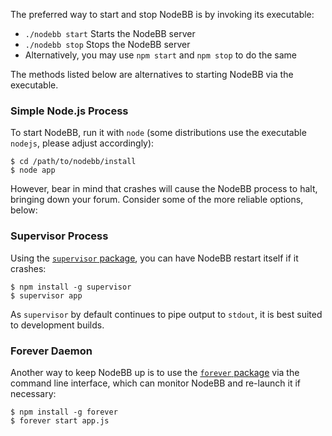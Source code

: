 The preferred way to start and stop NodeBB is by invoking its executable:

* `./nodebb start` Starts the NodeBB server
* `./nodebb stop` Stops the NodeBB server
* Alternatively, you may use `npm start` and `npm stop` to do the same

The methods listed below are alternatives to starting NodeBB via the executable.

### Simple Node.js Process

To start NodeBB, run it with `node` (some distributions use the executable `nodejs`, please adjust accordingly):

    $ cd /path/to/nodebb/install
    $ node app

However, bear in mind that crashes will cause the NodeBB process to halt, bringing down your forum. Consider some of the more reliable options, below:

### Supervisor Process

Using the [`supervisor` package](https://github.com/isaacs/node-supervisor), you can have NodeBB restart itself if it crashes:

    $ npm install -g supervisor
    $ supervisor app

As `supervisor` by default continues to pipe output to `stdout`, it is best suited to development builds.

### Forever Daemon

Another way to keep NodeBB up is to use the [`forever` package](https://github.com/nodejitsu/forever) via the command line interface, which can monitor NodeBB and re-launch it if necessary:

    $ npm install -g forever
    $ forever start app.js